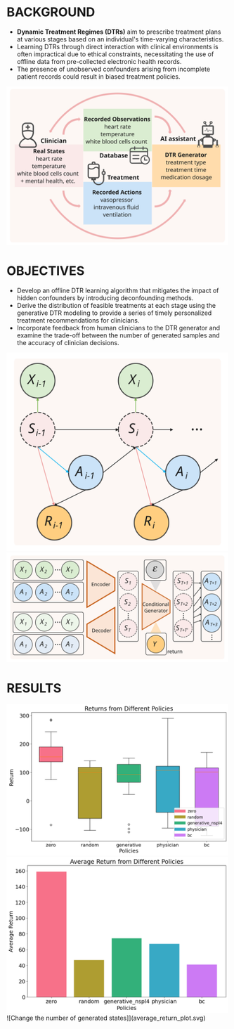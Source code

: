 # BACKGROUND

- **Dynamic Treatment Regimes (DTRs)** aim to prescribe treatment plans at various stages based on an individual's time-varying characteristics.
- Learning DTRs through direct interaction with clinical environments is often impractical due to ethical constraints, necessitating the use of offline data from pre-collected electronic health records.
- The presence of unobserved confounders arising from incomplete patient records could result in biased treatment policies.

![Pipeline](ppldtr.svg)

# OBJECTIVES

- Develop an offline DTR learning algorithm that mitigates the impact of hidden confounders by introducing deconfounding methods.
- Derive the distribution of feasible treatments at each stage using the generative DTR modeling to provide a series of timely personalized treatment recommendations for clinicians.
- Incorporate feedback from human clinicians to the DTR generator and examine the trade-off between the number of generated samples and the accuracy of clinician decisions.

![Formulation](finalcdr.svg)
![Model](finalinfer.svg)

# RESULTS
![Episode Returns](boxoutput.png)
![Average Return](histoutput.png)
![Change the number of generated states]](average_return_plot.svg)
